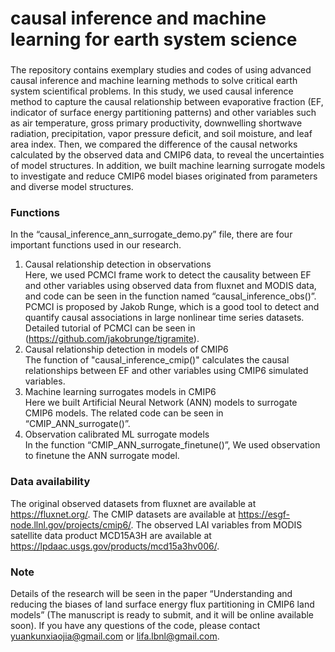 # causal inference and machine learning for earth system science
###
The repository contains exemplary studies and codes of using advanced causal inference and machine learning methods to solve critical earth system scientifical problems. In this study, we used causal inference method to capture the causal relationship between evaporative fraction (EF, indicator of surface energy partitioning patterns) and other variables such as air temperature, gross primary productivity, downwelling shortwave radiation, precipitation, vapor pressure deficit, and soil moisture, and leaf area index. Then, we compared the difference of the causal networks calculated by the observed data and CMIP6 data, to reveal the uncertainties of model structures. In addition, we built machine learning surrogate models to investigate and reduce CMIP6 model biases originated from parameters and diverse model structures.  
###
### Functions  
In the “causal_inference_ann_surrogate_demo.py” file, there are four important functions used in our research.    
1) Causal relationship detection in observations  
Here, we used PCMCI frame work to detect the causality between EF and other variables using observed data from fluxnet and MODIS data, and code can be seen in the function named “causal_inference_obs()”. PCMCI is proposed by Jakob Runge, which is a good tool to detect and quantify causal associations in large nonlinear time series datasets. Detailed tutorial of PCMCI can be seen in (https://github.com/jakobrunge/tigramite).  
2) Causal relationship detection in models of CMIP6  
The function of "causal_inference_cmip()" calculates the causal relationships between EF and other variables using CMIP6 simulated variables.   
3) Machine learning surrogates models in CMIP6  
Here we built Artificial Neural Network (ANN) models to surrogate CMIP6 models. The related code can be seen in “CMIP_ANN_surrogate()”.  
4) Observation calibrated ML surrogate models  
In the function “CMIP_ANN_surrogate_finetune()”, We used observation to finetune the ANN surrogate model.
  
### Data availability  
The original observed datasets from fluxnet are available at https://fluxnet.org/. The CMIP datasets are available at https://esgf-node.llnl.gov/projects/cmip6/. The observed LAI variables from MODIS satellite data product MCD15A3H are available at https://lpdaac.usgs.gov/products/mcd15a3hv006/.    
### Note  
Details of the research will be seen in the paper “Understanding and reducing the biases of land surface energy flux partitioning in CMIP6 land models” (The manuscript is ready to submit, and it will be online available soon). If you have any questions of the code, please contact yuankunxiaojia@gmail.com or lifa.lbnl@gmail.com.  